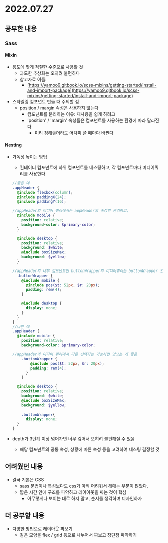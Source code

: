 # 2022.07.27

## 공부한 내용

### Sass

#### Mixin

- 용도에 맞게 적절한 수준으로 사용할 것
  - 과도한 추상화는 오히려 불편하다
  - 참고자료 이듬:
    - [https://yamoo9.gitbook.io/scss-mixins/getting-started/install-and-import-package](https://yamoo9.gitbook.io/scss-mixins/getting-started/install-and-import-package)
- 스타일링 컴포넌트 만들 때 주의할 점
  - position / margin 속성은 사용하지 않는다
    - 컴포넌트를 분리하는 이유: 재사용을 쉽게 하려고
    - 'position' / 'margin' 속성들은 컴포넌트를 사용하는 환경에 따라 달라진다
      - 미리 정해놓더라도 어차피 쓸 때마다 바뀐다

#### Nesting

- 가독성 높이는 방법

  - 컨테이너 컴포넌트에 하위 컴포넌트를 네스팅하고, 각 컴포넌트마다 미디어쿼리를
    사용한다

  ```scss
  //좋은 예
  .appHeader {
    @include flexbox(column);
    @include paddingX(24);
    @include paddingY(16);

  //appHeader의 미디어 쿼리에서는 appHeader의 속성만 관리하고,
    @include mobile {
      position: relative;
      background-color: $primary-color;
    }

    @include desktop {
      position: relative;
      background: $white;
      @include boxSizeMax;
      background: $yellow;
    }

  //appHeader의 내부 컴포넌트인 buttonWrapper의 미디어쿼리는 buttonWrapper 안에서!
    .buttonWrapper {
      @include mobile {
        @include pos($t: 52px, $r: 20px);
        padding: rem(4);
      }

      @include desktop {
        display: none;
      }
    }
  }
  //나쁜 예
  .appHeader {
    @include mobile {
      position: relative;
      background-color: $primary-color;

  //appHeader의 미디어 쿼리에서 다른 선택자는 가능하면 안쓰는 게 좋음
      .buttonWrapper {
          @include pos($t: 52px, $r: 20px);
          padding: rem(4);
        }
      }

    @include desktop {
      position: relative;
      background: $white;
      @include boxSizeMax;
      background: $yellow;

      .buttonWrapper{
        display: none;
    }
  }
  ```

- depth가 3단계 이상 넘어가면 너무 깊어서 오히려 불편해질 수 있음
  - 해당 컴포넌트의 공통 속성, 상황에 따른 속성 등을 고려하여 네스팅 결정할 것

## 어려웠던 내용

- 결국 기본은 CSS
  - sass 문법이나 특성보다도 css가 아직 어려워서 헤매는 부분이 많았다.
  - 짧은 시간 안에 구조를 파악하고 레이아웃을 짜는 것이 핵심
    - 아무렇게나 보이는 대로 하지 말고, 순서를 생각하며 디자인하자

## 더 공부할 내용

- 다양한 방법으로 레이아웃 짜보기
  - 같은 모양을 flex / grid 등으로 나누어서 짜보고 장단점 파악하기
